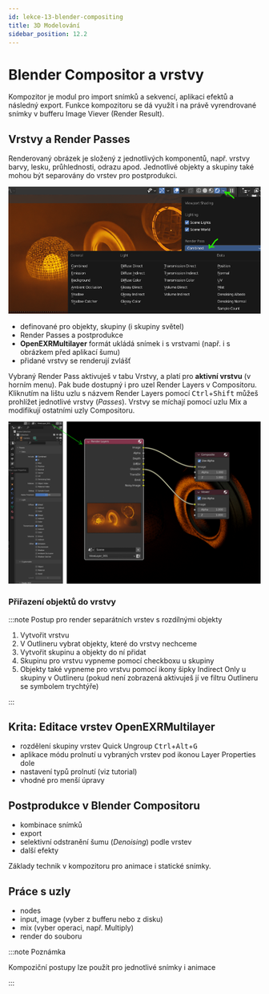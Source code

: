 ```yaml
---
id: lekce-13-blender-compositing
title: 3D Modelování
sidebar_position: 12.2
---
```


# Blender Compositor a vrstvy
Kompozitor je modul pro import snímků a sekvencí, aplikaci efektů a následný export. Funkce kompozitoru se dá využít i na právě vyrendrované snímky v bufferu Image Viever (Render Result).

## Vrstvy a Render Passes
Renderovaný obrázek je složený z jednotlivých komponentů, např. vrstvy barvy, lesku, průhlednosti, odrazu apod. Jednotlivé objekty a skupiny také mohou být separovány do vrstev pro postprodukci.

![Blender Render Passes](./images/blender-renderpasses.png "Render Passes in Blender Viewport")

- definované pro objekty, skupiny (i skupiny světel)
- Render Passes a postprodukce
- **OpenEXRMultilayer** formát ukládá snímek i s vrstvami (např. i s obrázkem před aplikací šumu)
- přidané vrstvy se renderují zvlášť

Vybraný Render Pass aktivuješ v tabu Vrstvy, a platí pro **aktivní vrstvu** (v horním menu). Pak bude dostupný i pro uzel Render Layers v Compositoru. Kliknutím na lištu uzlu s názvem Render Layers pomocí <kbd>Ctrl</kbd>+<kbd>Shift</kbd> můžeš prohlížet jednotlivé vrstvy (*Passes*). Vrstvy se míchají pomocí uzlu Mix a modifikují ostatními uzly Compositoru.

![Blender Render Passes in Compositor](./images/blender-passes-compositor.png "Render Passes in Blender Compositor")

### Přiřazení objektů do vrstvy

:::note Postup pro render separátních vrstev s rozdílnými objekty

1. Vytvořit vrstvu
2. V Outlineru vybrat objekty, které do vrstvy nechceme
3. Vytvořit skupinu a objekty do ní přidat
4. Skupinu pro vrstvu vypneme pomocí checkboxu u skupiny
5. Objekty také vypneme pro vrstvu pomocí ikony šipky Indirect Only u skupiny v Outlineru (pokud není zobrazená aktivuješ jí ve filtru Outlineru se symbolem trychtýře)

:::

## Krita: Editace vrstev OpenEXRMultilayer
- rozdělení skupiny vrstev Quick Ungroup <kbd>Ctrl</kbd>+<kbd>Alt</kbd>+<kbd>G</kbd>
- aplikace módu prolnutí u vybraných vrstev pod ikonou Layer Properties dole
- nastavení typů prolnutí (viz tutorial)
- vhodné pro menší úpravy

## Postprodukce v Blender Compositoru

- kombinace snímků
- export
- selektivní odstranění šumu (*Denoising*) podle vrstev
- další efekty

Základy technik v kompozitoru pro animace i statické snímky.

## Práce s uzly

- nodes
- input, image (vyber z bufferu nebo z disku)
- mix (vyber operaci, např. Multiply)
- render do souboru

:::note Poznámka

Kompoziční postupy lze použít pro jednotlivé snímky i animace

:::
